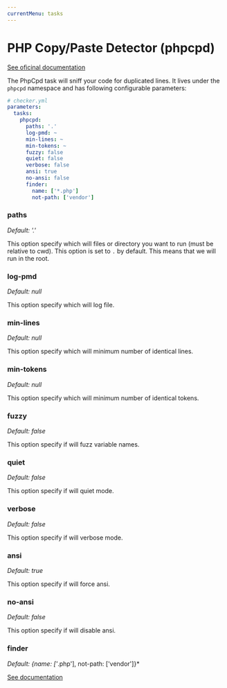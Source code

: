 ```yaml
---
currentMenu: tasks
---
```


# PHP Copy/Paste Detector (phpcpd)

[See oficinal documentation](https://github.com/sebastianbergmann/phpcpd)

The PhpCpd task will sniff your code for duplicated lines.
It lives under the `phpcpd` namespace and has following configurable parameters:

```yml
# checker.yml
parameters:
  tasks:
    phpcpd:
      paths: '.'
      log-pmd: ~
      min-lines: ~
      min-tokens: ~
      fuzzy: false
      quiet: false
      verbose: false
      ansi: true
      no-ansi: false
      finder:
        name: ['*.php']
        not-path: ['vendor']
```

### paths

*Default: '.'*

This option specify which will files or directory 
you want to run (must be relative to cwd).
This option is set to `.` by default.
This means that we will run in the root.

### log-pmd

*Default: null*

This option specify which will log file.

### min-lines

*Default: null*

This option specify which will minimum number of identical lines.

### min-tokens

*Default: null*

This option specify which will minimum number of identical tokens.

### fuzzy

*Default: false*

This option specify if will fuzz variable names.

### quiet

*Default: false*

This option specify if will quiet mode.

### verbose

*Default: false*

This option specify if will verbose mode.

### ansi

*Default: true*

This option specify if will force ansi.

### no-ansi

*Default: false*

This option specify if will disable ansi.

### finder

*Default: {name: ['*.php'], not-path: ['vendor']}*

[See documentation](../tasks.md#finder)
